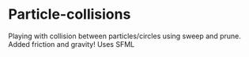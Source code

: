 # Particle-collisions
Playing with collision between particles/circles using sweep and prune. Added friction and gravity!
Uses SFML
